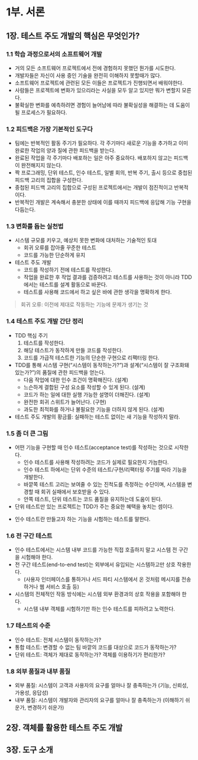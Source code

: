 # 1부. 서론

## 1장. 테스트 주도 개발의 핵심은 무엇인가?
### 1.1 학습 과정으로서의 소프트웨어 개발
- 거의 모든 소프트웨어 프로젝트에서 전에 경험하지 못했던 뭔가를 시도한다.
- 개발자들은 자신이 사용 중인 기술을 완전히 이해하지 못할때가 많다.
- 소프트웨어 프로젝트에 관련된 모든 이들은 프로젝트가 진행되면서 배워야한다.
- 사람들은 프로젝트에 변화가 있으리라는 사실을 모두 알고 있지만 뭐가 변할지 모른다.
- 불확실한 변화를 예측하려면 경험이 늘어남에 따라 불확실성을 해결하는 데 도움이 될 프로세스가 필요하다.

### 1.2 피드백은 가장 기본적인 도구다
- 팀에는 반복적인 활동 주기가 필요하다. 각 주기마다 새로운 기능을 추가하고 이미 완료한 작업의 양과 질에 관한 피드백을 받는다.
- 완료된 작업을 각 주기마다 배포하는 일은 아주 중요하다. 배포하지 않고는 피드백이 완전해지지 않는다.
- 짝 프로그래밍, 단위 테스트, 인수 테스트, 일별 회의, 반복 주기, 출시 등으로 중첩된 피드백 고리의 집합을 구성한다.
- 중첩된 피드백 고리의 집합으로 구성된 프로젝트에서는 개발이 점진적이고 반복적이다.
- 반복적인 개발은 계속해서 충분한 상태에 이를 때까지 피드백에 응답해 기능 구현을 다듬는다.

### 1.3 변화를 돕는 실천법
- 시스템 규모를 키우고, 예상치 못한 변화에 대처하는 기술적인 토대
  - 회귀 오류를 잡아줄 꾸준한 테스트
  - 코드를 가능한 단순하게 유지
- 테스트 주도 개발
  - 코드를 작성하기 전에 테스트를 작성한다.
  - 작업을 완료한 후 작업 결과를 검증하려고 테스트를 사용하는 것이 아니라 TDD에서는 테스트를 설계 활동으로 바꾼다.
  - 테스트를 사용해 코드에서 하고 싶은 바에 관한 생각을 명확하게 한다.
> 회귀 오류: 이전에 제대로 작동하는 기능에 문제가 생기는 것

### 1.4 테스트 주도 개발 간단 정리
- TDD 핵심 주기
  1. 테스트를 작성한다.
  2. 해당 테스트가 동작하게 만들 코드를 작성한다.
  3. 코드를 가급적 테스트한 기능의 단순한 구현으로 리팩터링 한다.
- TDD를 통해 시스템 구현(“시스템이 동작하는가?”)과 설계(“시스템이 잘 구조화돼 있는가?”)의 품질에 관한 피드백을 얻는다.
  - 다음 작업에 대한 인수 조건이 명확해진다. (설계)
  - 느슨하게 결합된 구성 요소를 작성할 수 있게 된다. (설계)
  - 코드가 하는 일에 대한 실행 가능한 설명이 더해진다. (설계)
  - 완전한 회귀 스위트가 늘어난다. (구현)
  - 과도한 최적화를 하거나 불필요한 기능을 더하지 않게 된다. (설계)
- 테스트 주도 개발의 황금률: 실패하는 테스트 없이는 새 기능을 작성하지 말라.

### 1.5 좀 더 큰 그림
- 어떤 기능을 구현할 때 인수 테스트(acceptance test)를 작성하는 것으로 시작한다.
  - 인수 테스트를 사용해 작성하려는 코드가 실제로 필요한지 가늠한다.
  - 인수 테스트 하에서는 단위 수준의 테스트/구현/리팩터링 주기를 따라 기능을 개발한다.
  - 바깥쪽 테스트 고리는 보여줄 수 있는 진척도를 측정하는 수단이며, 시스템을 변경할 때 회귀 실패에서 보호받을 수 있다.
  - 안쪽 테스트, 단위 테스트는 코드 품질을 유지하는데 도움이 된다.
- 단위 테스트만 있는 프로젝트는 TDD가 주는 중요한 혜택을 놓치는 셈이다.

* 인수 테스트란 만들고자 하는 기능을 시험하는 테스트를 말한다.

### 1.6 전 구간 테스트
- 인수 테스트에서는 시스템 내부 코드를 가능한 직접 호출하지 말고 시스템 전 구간을 시험해야 한다.
- 전 구간 테스트(end-to-end test)는 외부에서 유입되는 시스템하고만 상호 작용한다.
  - (사용자 인터페이스를 통하거나 서드 파티 시스템에서 온 것처럼 메시지를 전송하거나 웹 서비스 호출 등)
- 시스템의 전체적인 작동 방식에는 시스템 외부 환경과의 상호 작용을 포함해야 한다.
  - 시스템 내부 객체를 시험하기만 하는 인수 테스트를 피하려고 노력한다.

### 1.7 테스트의 수준
- 인수 테스트: 전체 시스템이 동작하는가?
- 통합 테스트: 변경할 수 없는 팀 바깥의 코드를 대상으로 코드가 동작하는가?
- 단위 테스트: 객체가 제대로 동작하는가? 객체를 이용하기가 편리한가?

### 1.8 외부 품질과 내부 품질
- 외부 품질: 시스템이 고객과 사용자의 요구를 얼마나 잘 충족하는가 (기능, 신뢰성, 가용성, 응답성)
- 내부 품질: 시스템이 개발자와 관리자의 요구를 얼마나 잘 충족하는가 (이해하기 쉬운가, 변경하기 쉬운가)

## 2장. 객체를 활용한 테스트 주도 개발

## 3장. 도구 소개
